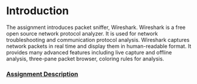 # Introduction
The assignment introduces packet sniffer, Wireshark. Wireshark is a free open source network protocol analyzer. It is used for network troubleshooting and communication protocol analysis. Wireshark captures network packets in real time and display them in human-readable format. It provides many advanced features including live capture and offline analysis, three-pane packet browser, coloring rules for analysis.  
### [Assignment Description](https://github.com/thehijabicoder/NetworkLab/new/master/ass2/CS3093D_Assgn2.pdf)
